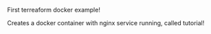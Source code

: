 First terreaform docker example!

Creates a docker container with nginx service running, called tutorial!